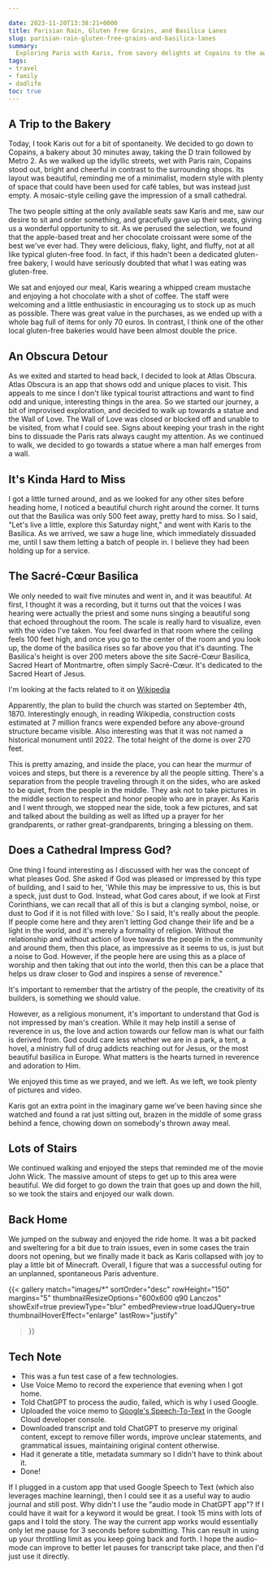 ```yaml
---

date: 2023-11-20T13:38:21+0000
title: Parisian Rain, Gluten Free Grains, and Basilica Lanes
slug: parisian-rain-gluten-free-grains-and-basilica-lanes
summary:
  Exploring Paris with Karis, from savory delights at Copains to the awe-inspiring Basilica and diverse cityscapes.
tags:
- travel
- family
- dadlife
toc: true
---
```


## A Trip to the Bakery

Today, I took Karis out for a bit of spontaneity.
We decided to go down to Copains, a bakery about 30 minutes away, taking the D train followed by Metro 2. As we walked up the idyllic streets, wet with Paris rain, Copains stood out, bright and cheerful in contrast to the surrounding shops.
Its layout was beautiful, reminding me of a minimalist, modern style with plenty of space that could have been used for café tables, but was instead just empty.
A mosaic-style ceiling gave the impression of a small cathedral.

The two people sitting at the only available seats saw Karis and me, saw our desire to sit and order something, and gracefully gave up their seats, giving us a wonderful opportunity to sit.
As we perused the selection, we found that the apple-based treat and her chocolate croissant were some of the best we've ever had.
They were delicious, flaky, light, and fluffy, not at all like typical gluten-free food.
In fact, if this hadn't been a dedicated gluten-free bakery, I would have seriously doubted that what I was eating was gluten-free.

We sat and enjoyed our meal, Karis wearing a whipped cream mustache and enjoying a hot chocolate with a shot of coffee.
The staff were welcoming and a little enthusiastic in encouraging us to stock up as much as possible.
There was great value in the purchases, as we ended up with a whole bag full of items for only 70 euros.
In contrast, I think one of the other local gluten-free bakeries would have been almost double the price.

## An Obscura Detour

As we exited and started to head back, I decided to look at Atlas Obscura.
Atlas Obscura is an app that shows odd and unique places to visit.
This appeals to me since I don't like typical tourist attractions and want to find odd and unique, interesting things in the area.
So we started our journey, a bit of improvised exploration, and decided to walk up towards a statue and the Wall of Love.
The Wall of Love was closed or blocked off and unable to be visited, from what I could see.
Signs about keeping your trash in the right bins to dissuade the Paris rats always caught my attention.
As we continued to walk, we decided to go towards a statue where a man half emerges from a wall.

## It's Kinda Hard to Miss

I got a little turned around, and as we looked for any other sites before heading home, I noticed a beautiful church right around the corner.
It turns out that the Basilica was only 500 feet away, pretty hard to miss.
So I said, "Let's live a little, explore this Saturday night," and went with Karis to the Basilica.
As we arrived, we saw a huge line, which immediately dissuaded me, until I saw them letting a batch of people in.
I believe they had been holding up for a service.

## The Sacré-Cœur Basilica

We only needed to wait five minutes and went in, and it was beautiful.
At first, I thought it was a recording, but it turns out that the voices I was hearing were actually the priest and some nuns singing a beautiful song that echoed throughout the room.
The scale is really hard to visualize, even with the video I've taken.
You feel dwarfed in that room where the ceiling feels 100 feet high, and once you go to the center of the room and you look up, the dome of the basilica rises so far above you that it's daunting.
The Basilica's height is over 200 meters above the site Sacré-Cœur Basilica, Sacred Heart of Montmartre, often simply Sacré-Cœur.
It's dedicated to the Sacred Heart of Jesus.

I'm looking at the facts related to it on [Wikipedia](https://en.wikipedia.org/wiki/Sacr%C3%A9-C%C5%93ur,_Paris)

Apparently, the plan to build the church was started on September 4th, 1870.
Interestingly enough, in reading Wikipedia, construction costs estimated at 7 million francs were expended before any above-ground structure became visible.
Also interesting was that it was not named a historical monument until 2022.
The total height of the dome is over 270 feet.

This is pretty amazing, and inside the place, you can hear the murmur of voices and steps, but there is a reverence by all the people sitting.
There's a separation from the people traveling through it on the sides, who are asked to be quiet, from the people in the middle.
They ask not to take pictures in the middle section to respect and honor people who are in prayer.
As Karis and I went through, we stopped near the side, took a few pictures, and sat and talked about the building as well as lifted up a prayer for her grandparents, or rather great-grandparents, bringing a blessing on them.

## Does a Cathedral Impress God?

One thing I found interesting as I discussed with her was the concept of what pleases God.
She asked if God was pleased or impressed by this type of building, and I said to her,  'While this may be impressive to us, this is but a speck, just dust to God.
Instead, what God cares about, if we look at First Corinthians, we can recall that all of this is but a clanging symbol, noise, or dust to God if it is not filled with love.'
So I said, It's really about the people.
If people come here and they aren't letting God change their life and be a light in the world, and it's merely a formality of religion.
Without the relationship and without action of love towards the people in the community and around them, then this place, as impressive as it seems to us, is just but a noise to God.
However, if the people here are using this as a place of worship and then taking that out into the world, then this can be a place that helps us draw closer to God and inspires a sense of reverence."

It's important to remember that the artistry of the people, the creativity of its builders, is something we should value.

However, as a religious monument, it's important to understand that God is not impressed by man's creation.
While it may help instill a sense of reverence in us, the love and action towards our fellow man is what our faith is derived from.
God could care less whether we are in a park, a tent, a hovel, a ministry full of drug addicts reaching out for Jesus, or the most beautiful basilica in Europe.
What matters is the hearts turned in reverence and adoration to Him.

We enjoyed this time as we prayed, and we left.
As we left, we took plenty of pictures and video.

Karis got an extra point in the imaginary game we've been having since she watched and found a rat just sitting out, brazen in the middle of some grass behind a fence, chowing down on somebody's thrown away meal.

## Lots of Stairs

We continued walking and enjoyed the steps that reminded me of the movie John Wick.
The massive amount of steps to get up to this area were beautiful.
We did forget to go down the train that goes up and down the hill, so we took the stairs and enjoyed our walk down.

## Back Home

We jumped on the subway and enjoyed the ride home.
It was a bit packed and sweltering for a bit due to train issues, even in some cases the train doors not opening, but we finally made it back as Karis collapsed with joy to play a little bit of Minecraft.
Overall, I figure that was a successful outing for an unplanned, spontaneous Paris adventure.

{{<
gallery match="images/*"
sortOrder="desc"
rowHeight="150"
margins="5"
thumbnailResizeOptions="600x600 q90 Lanczos" showExif=true
previewType="blur"
embedPreview=true
loadJQuery=true
thumbnailHoverEffect="enlarge"
lastRow="justify"
>}}

## Tech Note

- This was a fun test case of a few technologies.
- Use Voice Memo to record the experience that evening when I got home.
- Told ChatGPT to process the audio, failed, which is why I used Google.
- Uploaded the voice memo to [Google's Speech-To-Text](https://cloud.google.com/speech-to-text?hl=en) in the Google Cloud developer console.
- Downloaded transcript and told ChatGPT to preserve my original content, except to remove filler words, improve unclear statements, and grammatical issues, maintaining original content otherwise.
- Had it generate a title, metadata summary so I didn't have to think about it.
- Done!

If I plugged in a custom app that used Google Speech to Text (which also leverages machine learning), then I could see it as a useful way to audio journal and still post.
Why didn't I use the "audio mode in ChatGPT app"?
If I could have it wait for a keyword it would be great.
I took 15 mins with lots of gaps and I told the story.
The way the current app works would essentially only let me pause for 3 seconds before submitting.
This can result in using up your throttling limit as you keep going back and forth.
I hope the audio-mode can improve to better let pauses for transcript take place, and then I'd just use it directly.
